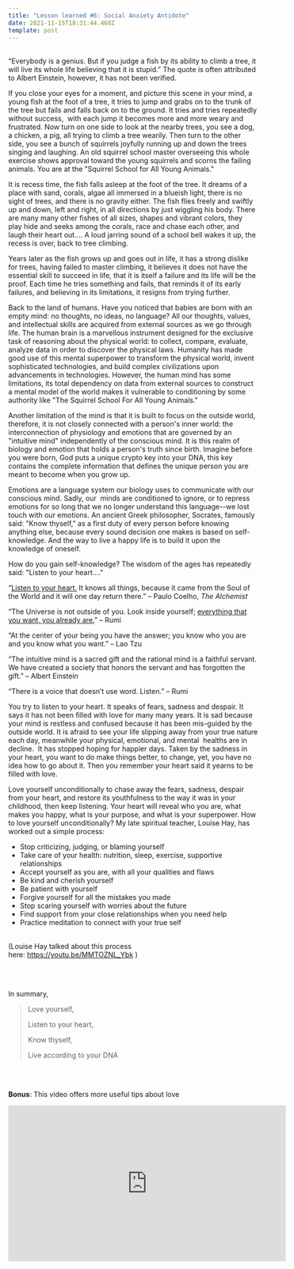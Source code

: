 ```yaml
---
title: "Lesson learned #6: Social Anxiety Antidote"
date: 2021-11-15T18:31:44.468Z
template: post
---
```

\
“Everybody is a genius. But if you judge a fish by its ability to climb a tree, it will live its whole life believing that it is stupid.” The quote is often attributed to Albert Einstein, however, it has not been verified.

If you close your eyes for a moment, and picture this scene in your mind, a young fish at the foot of a tree, it tries to jump and grabs on to the trunk of the tree but fails and falls back on to the ground. It tries and tries repeatedly without success,  with each jump it becomes more and more weary and frustrated. Now turn on one side to look at the nearby trees, you see a dog, a chicken, a pig, all trying to climb a tree wearily. Then turn to the other side, you see a bunch of squirrels joyfully running up and down the trees singing and laughing. An old squirrel school master overseeing this whole exercise shows approval toward the young squirrels and scorns the failing animals. You are at the "Squirrel School for All Young Animals."

It is recess time, the fish falls asleep at the foot of the tree. It dreams of a place with sand, corals, algae all immersed in a blueish light, there is no sight of trees, and there is no gravity either. The fish flies freely and swiftly up and down, left and right, in all directions by just wiggling his body. There are many many other fishes of all sizes, shapes and vibrant colors, they play hide and seeks among the corals, race and chase each other, and laugh their heart out.... A loud jarring sound of a school bell wakes it up, the recess is over, back to tree climbing. 

Years later as the fish grows up and goes out in life, it has a strong dislike for trees, having failed to master climbing, it believes it does not have the essential skill to succeed in life, that it is itself a failure and its life will be the proof. Each time he tries something and fails, that reminds it of its early failures, and believing in its limitations, it resigns from trying further.

Back to the land of humans. Have you noticed that babies are born with an empty mind: no thoughts, no ideas, no language? All our thoughts, values, and intellectual skills are acquired from external sources as we go through life. The human brain is a marvellous instrument designed for the exclusive task of reasoning about the physical world: to collect, compare, evaluate, analyze data in order to discover the physical laws. Humanity has made good use of this mental superpower to transform the physical world, invent sophisticated technologies, and build complex civilizations upon advancements in technologies. However, the human mind has some limitations, its total dependency on data from external sources to construct a mental model of the world makes it vulnerable to conditioning by some authority like "The Squirrel School For All Young Animals." 

Another limitation of the mind is that it is built to focus on the outside world, therefore, it is not closely connected with a person's inner world: the interconnection of physiology and emotions that are governed by an "intuitive mind" independently of the conscious mind. It is this realm of biology and emotion that holds a person's truth since birth. Imagine before you were born, God puts a unique crypto key into your DNA, this key contains the complete information that defines the unique person you are meant to become when you grow up.

Emotions are a language system our biology uses to communicate with our conscious mind. Sadly, our  minds are conditioned to ignore, or to repress emotions for so long that we no longer understand this language--we lost touch with our emotions. An ancient Greek philosopher, Socrates, famously said: "Know thyself," as a first duty of every person before knowing anything else, because every sound decision one makes is based on self-knowledge. And the way to live a happy life is to build it upon the knowledge of oneself. 

How do you gain self-knowledge? The wisdom of the ages has repeatedly said: "Listen to your heart...." 

“[Listen to your heart.](https://healingbrave.com/collections/all/products/the-way-home-poem "The Way Home Handwritten Poetry Print about Following Your Heart by Jennifer Williamson") It knows all things, because it came from the Soul of the World and it will one day return there.” – Paulo Coelho, *The Alchemist*

“The Universe is not outside of you. Look inside yourself; [everything that you want, you already are.](https://healingbrave.com/collections/all/products/belonging-guided-meditation-for-peace "Belonging: A Guided Meditation for Peace and Harmony by Jennifer Williamson")” – Rumi

“At the center of your being you have the answer; you know who you are and you know what you want.” – Lao Tzu

“The intuitive mind is a sacred gift and the rational mind is a faithful servant. We have created a society that honors the servant and has forgotten the gift.” – Albert Einstein

“There is a voice that doesn’t use word. Listen.” – Rumi

You try to listen to your heart. It speaks of fears, sadness and despair. It says it has not been filled with love for many many years. It is sad because your mind is restless and confused because it has been mis-guided by the outside world. It is afraid to see your life slipping away from your true nature each day, meanwhile your physical, emotional, and mental  healths are in decline.  It has stopped hoping for happier days. Taken by the sadness in your heart, you want to do make things better, to change, yet, you have no idea how to go about it. Then you remember your heart said it yearns to be filled with love. 

Love yourself unconditionally to chase away the fears, sadness, despair from your heart, and restore its youthfulness to the way it was in your childhood, then keep listening. Your heart will reveal who you are, what makes you happy, what is your purpose, and what is your superpower. How to love yourself unconditionally? My late spiritual teacher, Louise Hay, has worked out a simple process:

* Stop criticizing, judging, or blaming yourself
* Take care of your health: nutrition, sleep, exercise, supportive relationships 
* Accept yourself as you are, with all your qualities and flaws
* Be kind and cherish yourself
* Be patient with yourself
* Forgive yourself for all the mistakes you made
* Stop scaring yourself with worries about the future
* Find support from your close relationships when you need help
* Practice meditation to connect with your true self

<br/>(Louise Hay talked about this process here: <https://youtu.be/MMTOZNL_Ybk> )

<br/><br/>



In summary, 

> Love yourself,
>
> Listen to your heart,
>
> Know thyself,
>
> Live according to your DNA



<br/><br/>



**Bonus**: This video offers more useful tips about love 

<iframe width="560" height="315" src="https://www.youtube.com/embed/fIa0U4DMTFs" title="YouTube video player" frameborder="0" allow="accelerometer; autoplay; clipboard-write; encrypted-media; gyroscope; picture-in-picture" allowfullscreen></iframe>
